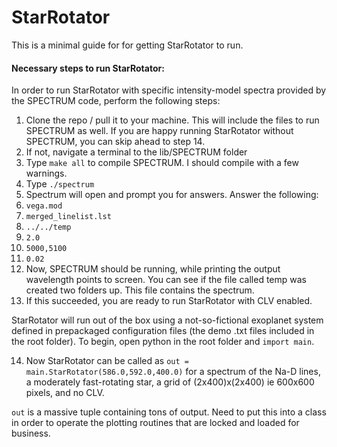 # StarRotator



This is a minimal guide for for getting StarRotator to run.

#### Necessary steps to run StarRotator:

In order to run StarRotator with specific intensity-model spectra provided by the SPECTRUM code, perform the following steps:
1) Clone the repo / pull it to your machine. This will include the files to run SPECTRUM as well. If you are happy running StarRotator without SPECTRUM, you can skip ahead to step 14.
2) If not, navigate a terminal to the lib/SPECTRUM folder
3) Type `make all` to compile SPECTRUM. I should compile with a few warnings.
4) Type `./spectrum`
5) Spectrum will open and prompt you for answers. Answer the following:
6) `vega.mod`
7) `merged_linelist.lst`
8) `../../temp`
9) `2.0`
10) `5000,5100`
11) `0.02`
12) Now, SPECTRUM should be running, while printing the output wavelength points to screen. You can see if the file called temp was created two folders up. This file contains the spectrum. 
13) If this succeeded, you are ready to run StarRotator with CLV enabled. 


StarRotator will run out of the box using a not-so-fictional exoplanet system defined in prepackaged configuration files (the demo .txt files included in the root folder). To begin, open python in the root folder and `import main`.

14) Now StarRotator can be called as `out = main.StarRotator(586.0,592.0,400.0)` for a spectrum of the Na-D lines, a moderately fast-rotating star, a grid of (2x400)x(2x400) ie 600x600 pixels, and no CLV.

`out` is a massive tuple containing tons of output. Need to put this into a class in order to operate the plotting routines that are locked and loaded for business.




